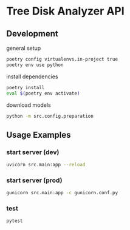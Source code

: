 # Tree Disk Analyzer API

## Development
general setup
```bash
poetry config virtualenvs.in-project true
poetry env use python
```

install dependencies
```bash
poetry install
eval $(poetry env activate)
```

download models
```bash
python -m src.config.preparation
```

## Usage Examples

### start server (dev)
```bash
uvicorn src.main:app --reload
```

### start server (prod)
```bash
gunicorn src.main:app -c gunicorn.conf.py
```

### test
```bash
pytest
```
